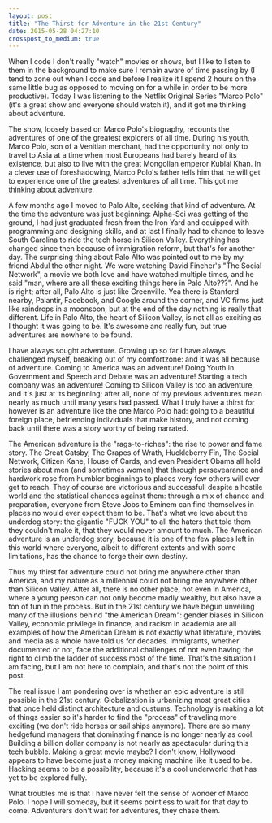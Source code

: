 ```yaml
---
layout: post
title: "The Thirst for Adventure in the 21st Century"
date: 2015-05-28 04:27:10
crosspost_to_medium: true
---
```


When I code I don't really "watch" movies or shows, but I like to listen to them in the background to make sure I remain aware of time passing by (I tend to zone out when I code and before I realize it I spend 2 hours on the same little bug as opposed to moving on for a while in order to be more productive). Today I was listening to the Netflix Original Series "Marco Polo" (it's a great show and everyone should watch it), and it got me thinking about adventure. 

The show, loosely based on Marco Polo's biography, recounts the adventures of one of the greatest explorers of all time. During his youth, Marco Polo, son of a Venitian merchant, had the opportunity not only to travel to Asia at a time when most Europeans had barely heard of its existence, but also to live with the great Mongolian emperor Kublai Khan. In a clever use of foreshadowing, Marco Polo's father tells him that he will get to experience one of the greatest adventures of all time. This got me thinking about adventure.

A few months ago I moved to Palo Alto, seeking that kind of adventure. At the time the adventure was just beginning: Alpha-Sci was getting of the ground, I had just graduated fresh from the Iron Yard and equipped with programming and designing skills, and at last I finally had to chance to leave South Carolina to ride the tech horse in Silicon Valley. Everything has changed since then because of immigration reform, but that's for another day. The surprising thing about Palo Alto was pointed out to me by my friend Abdul the other night. We were watching David Fincher's "The Social Network", a movie we both love and have watched multiple times, and he said "man, where are all these exciting things here in Palo Alto???". And he is right; after all, Palo Alto is just like Greenville. Yea there is Stanford nearby, Palantir, Facebook, and Google around the corner, and VC firms just like raindrops in a moonsoon, but at the end of the day nothing is really that different. Life in Palo Alto, the heart of Silicon Valley, is not all as exciting as I thought it was going to be. It's awesome and really fun, but true adventures are nowhere to be found. 

I have always sought adventure. Growing up so far I have always challenged myself, breaking out of my comfortzone: and it was all because of adventure. Coming to America was an adventure! Doing Youth in Government and Speech and Debate was an adventure! Starting a tech company was an adventure! Coming to Silicon Valley is too an adventure, and it's just at its beginning; after all, none of my previous adventures mean nearly as much until many years had passed. What I truly have a thirst for however is an adventure like the one Marco Polo had: going to a beautiful foreign place, befriending individuals that make history, and not coming back until there was a story worthy of being narrated. 

The American adventure is the "rags-to-riches": the rise to power and fame story. The Great Gatsby, The Grapes of Wrath, Huckleberry Fin, The Social Network, Citizen Kane, House of Cards, and even President Obama all hold stories about men (and sometimes women) that through persevearance and hardwork rose from humbler beginnings to places very few others will ever get to reach. They of course are victorious and successfull despite a hostile world and the statistical chances against them: through a mix of chance and preparation, everyone from Steve Jobs to Eminem can find themselves in places no would ever expect them to be. That's what we love about the underdog story: the gigantic "FUCK YOU" to all the haters that told them they couldn't make it, that they would never amount to much. The American adventure is an underdog story, because it is one of the few places left in this world where everyone, albeit to different extents and with some limitations, has the chance to forge their own destiny. 

Thus my thirst for adventure could not bring me anywhere other than America, and my nature as a millennial could not bring me anywhere other than Silicon Valley. After all, there is no other place, not even in America, where a young person can not only become madly wealthy, but also have a ton of fun in the process. But in the 21st century we have begun unveiling many of the illusions behind "the American Dream": gender biases in Silicon Valley, economic privilege in finance, and racism in academia are all examples of how the American Dream is not exactly what literature, movies and media as a whole have told us for decades. Immigrants, whether documented or not, face the additional challenges of not even having the right to climb the ladder of success most of the time. That's the situation I am facing, but I am not here to complain, and that's not the point of this post. 

The real issue I am pondering over is whether an epic adventure is still possible in the 21st century. Globalization is urbanizing most great cities that once held distinct architecture and custums. Technology is making a lot of things easier so it's harder to find the "process" of traveling more exciting (we don't ride horses or sail ships anymore). There are so many hedgefund managers that dominating finance is no longer nearly as cool. Building a billion dollar company is not nearly as spectacular during this tech bubble. Making a great movie maybe? I don't know, Hollywood appears to have become just a money making machine like it used to be. Hacking seems to be a possibility, because it's a cool underworld that has yet to be explored fully. 

What troubles me is that I have never felt the sense of wonder of Marco Polo. I hope I will someday, but it seems pointless to wait for that day to come. Adventurers don't wait for adventures, they chase them. 

